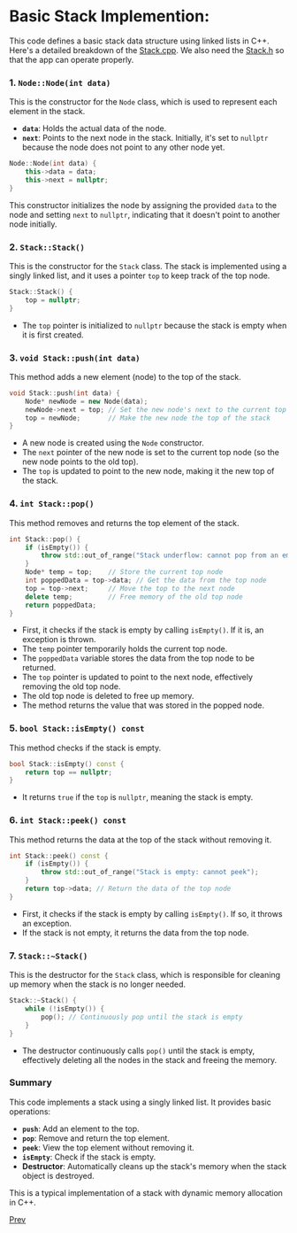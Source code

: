 # Basic Stack Implemention:

This code defines a basic stack data structure using linked lists in C++. Here's a detailed breakdown of
the [Stack.cpp](./Stack.cpp). We also need the [Stack.h](./Stack.h) so that the app can operate properly.

### 1. `Node::Node(int data)`

This is the constructor for the `Node` class, which is used to represent each element in the stack.

- **`data`**: Holds the actual data of the node.
- **`next`**: Points to the next node in the stack. Initially, it's set to `nullptr` because the node does not point to
  any other node yet.

```cpp
Node::Node(int data) {
    this->data = data;
    this->next = nullptr;
}
```

This constructor initializes the node by assigning the provided `data` to the node and setting `next` to `nullptr`,
indicating that it doesn't point to another node initially.

### 2. `Stack::Stack()`

This is the constructor for the `Stack` class. The stack is implemented using a singly linked list, and it uses a
pointer `top` to keep track of the top node.

```cpp
Stack::Stack() {
    top = nullptr;
}
```

- The `top` pointer is initialized to `nullptr` because the stack is empty when it is first created.

### 3. `void Stack::push(int data)`

This method adds a new element (node) to the top of the stack.

```cpp
void Stack::push(int data) {
    Node* newNode = new Node(data);
    newNode->next = top; // Set the new node's next to the current top
    top = newNode;       // Make the new node the top of the stack
}
```

- A new node is created using the `Node` constructor.
- The `next` pointer of the new node is set to the current top node (so the new node points to the old top).
- The `top` is updated to point to the new node, making it the new top of the stack.

### 4. `int Stack::pop()`

This method removes and returns the top element of the stack.

```cpp
int Stack::pop() {
    if (isEmpty()) {
        throw std::out_of_range("Stack underflow: cannot pop from an empty stack");
    }
    Node* temp = top;    // Store the current top node
    int poppedData = top->data; // Get the data from the top node
    top = top->next;     // Move the top to the next node
    delete temp;         // Free memory of the old top node
    return poppedData;
}
```

- First, it checks if the stack is empty by calling `isEmpty()`. If it is, an exception is thrown.
- The `temp` pointer temporarily holds the current top node.
- The `poppedData` variable stores the data from the top node to be returned.
- The `top` pointer is updated to point to the next node, effectively removing the old top node.
- The old top node is deleted to free up memory.
- The method returns the value that was stored in the popped node.

### 5. `bool Stack::isEmpty() const`

This method checks if the stack is empty.

```cpp
bool Stack::isEmpty() const {
    return top == nullptr;
}
```

- It returns `true` if the `top` is `nullptr`, meaning the stack is empty.

### 6. `int Stack::peek() const`

This method returns the data at the top of the stack without removing it.

```cpp
int Stack::peek() const {
    if (isEmpty()) {
        throw std::out_of_range("Stack is empty: cannot peek");
    }
    return top->data; // Return the data of the top node
}
```

- First, it checks if the stack is empty by calling `isEmpty()`. If so, it throws an exception.
- If the stack is not empty, it returns the data from the top node.

### 7. `Stack::~Stack()`

This is the destructor for the `Stack` class, which is responsible for cleaning up memory when the stack is no longer
needed.

```cpp
Stack::~Stack() {
    while (!isEmpty()) {
        pop(); // Continuously pop until the stack is empty
    }
}
```

- The destructor continuously calls `pop()` until the stack is empty, effectively deleting all the nodes in the stack
  and freeing the memory.

### Summary

This code implements a stack using a singly linked list. It provides basic operations:

- **`push`**: Add an element to the top.
- **`pop`**: Remove and return the top element.
- **`peek`**: View the top element without removing it.
- **`isEmpty`**: Check if the stack is empty.
- **Destructor**: Automatically cleans up the stack's memory when the stack object is destroyed.

This is a typical implementation of a stack with dynamic memory allocation in C++.

[Prev](./README.md)